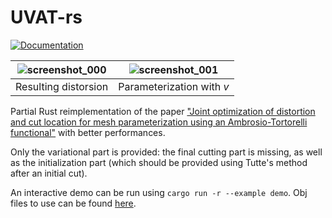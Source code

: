 # UVAT-rs

[![Documentation][doc-img]][doc-url]

[doc-img]: https://img.shields.io/badge/doc-uvat-green
[doc-url]: https://lieunoir.github.io/uvat-rs/uvat_rs/

| ![screenshot_000](https://github.com/user-attachments/assets/0a35fd85-fbb0-46ed-bcdc-5fee6efa3b91) | ![screenshot_001](https://github.com/user-attachments/assets/af61b0e6-d595-42d0-83ad-4162d619139c) |
| - | - |
| Resulting distorsion | Parameterization with $v$ |

Partial Rust reimplementation of the paper ["Joint optimization of distortion and cut location for mesh parameterization using an Ambrosio-Tortorelli functional"](https://perso.liris.cnrs.fr/david.coeurjolly/publication/uv-at/uv-at.pdf) with better performances.

Only the variational part is provided: the final cutting part is missing, as well as the initialization part (which should be provided using Tutte's method after an initial cut).

An interactive demo can be run using `cargo run -r --example demo`. Obj files to use can be found [here](https://github.com/Lieunoir/UV-AT/tree/main/input).
